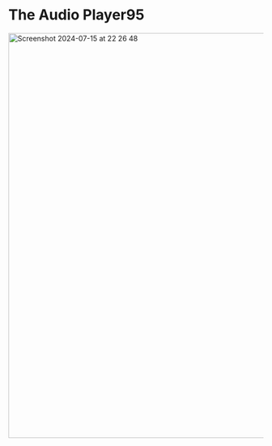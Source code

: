 
  # The Audio Player95
<img width="799" alt="Screenshot 2024-07-15 at 22 26 48" src="https://github.com/user-attachments/assets/999aa30a-c9e4-4192-b097-a01334f65703">

